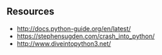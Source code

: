 ## Resources

- http://docs.python-guide.org/en/latest/
- https://stephensugden.com/crash_into_python/
- http://www.diveintopython3.net/
